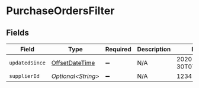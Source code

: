 # PurchaseOrdersFilter


## Fields

| Field                                                                                     | Type                                                                                      | Required                                                                                  | Description                                                                               | Example                                                                                   |
| ----------------------------------------------------------------------------------------- | ----------------------------------------------------------------------------------------- | ----------------------------------------------------------------------------------------- | ----------------------------------------------------------------------------------------- | ----------------------------------------------------------------------------------------- |
| `updatedSince`                                                                            | [OffsetDateTime](https://docs.oracle.com/javase/8/docs/api/java/time/OffsetDateTime.html) | :heavy_minus_sign:                                                                        | N/A                                                                                       | 2020-09-30T07:43:32.000Z                                                                  |
| `supplierId`                                                                              | *Optional\<String>*                                                                       | :heavy_minus_sign:                                                                        | N/A                                                                                       | 1234                                                                                      |